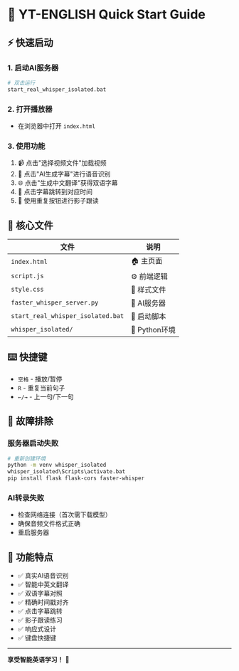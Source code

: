 # 🚀 YT-ENGLISH Quick Start Guide

## ⚡ 快速启动

### 1. 启动AI服务器
```bash
# 双击运行
start_real_whisper_isolated.bat
```

### 2. 打开播放器
- 在浏览器中打开 `index.html`

### 3. 使用功能
1. 📹 点击"选择视频文件"加载视频
2. 🤖 点击"AI生成字幕"进行语音识别
3. 🌐 点击"生成中文翻译"获得双语字幕
4. 🎯 点击字幕跳转到对应时间
5. 🔄 使用重复按钮进行影子跟读

## 📁 核心文件

| 文件 | 说明 |
|------|------|
| `index.html` | 🏠 主页面 |
| `script.js` | ⚙️ 前端逻辑 |
| `style.css` | 🎨 样式文件 |
| `faster_whisper_server.py` | 🤖 AI服务器 |
| `start_real_whisper_isolated.bat` | 🚀 启动脚本 |
| `whisper_isolated/` | 🐍 Python环境 |

## ⌨️ 快捷键

- `空格` - 播放/暂停
- `R` - 重复当前句子
- `←/→` - 上一句/下一句

## 🔧 故障排除

### 服务器启动失败
```bash
# 重新创建环境
python -m venv whisper_isolated
whisper_isolated\Scripts\activate.bat
pip install flask flask-cors faster-whisper
```

### AI转录失败
- 检查网络连接（首次需下载模型）
- 确保音频文件格式正确
- 重启服务器

## 🎯 功能特点

- ✅ 真实AI语音识别
- ✅ 智能中英文翻译
- ✅ 双语字幕对照
- ✅ 精确时间戳对齐
- ✅ 点击字幕跳转
- ✅ 影子跟读练习
- ✅ 响应式设计
- ✅ 键盘快捷键

---

**享受智能英语学习！** 🎉
